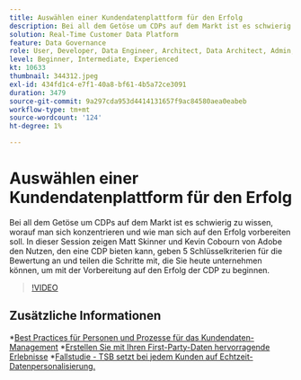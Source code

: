```yaml
---
title: Auswählen einer Kundendatenplattform für den Erfolg
description: Bei all dem Getöse um CDPs auf dem Markt ist es schwierig zu wissen, worauf man sich konzentrieren und wie man sich auf den Erfolg vorbereiten soll.
solution: Real-Time Customer Data Platform
feature: Data Governance
role: User, Developer, Data Engineer, Architect, Data Architect, Admin, Leader
level: Beginner, Intermediate, Experienced
kt: 10633
thumbnail: 344312.jpeg
exl-id: 434fd1c4-e7f1-40a8-bf61-4b5a72ce3091
duration: 3479
source-git-commit: 9a297cda953d4414131657f9ac84580aea0eabeb
workflow-type: tm+mt
source-wordcount: '124'
ht-degree: 1%

---
```


# Auswählen einer Kundendatenplattform für den Erfolg

Bei all dem Getöse um CDPs auf dem Markt ist es schwierig zu wissen, worauf man sich konzentrieren und wie man sich auf den Erfolg vorbereiten soll. In dieser Session zeigen Matt Skinner und Kevin Cobourn von Adobe den Nutzen, den eine CDP bieten kann, geben 5 Schlüsselkriterien für die Bewertung an und teilen die Schritte mit, die Sie heute unternehmen können, um mit der Vorbereitung auf den Erfolg der CDP zu beginnen.

>[!VIDEO](https://video.tv.adobe.com/v/344312/?quality=12&learn=on)

## Zusätzliche Informationen

*[Best Practices für Personen und Prozesse für das Kundendaten-Management](people-and-process.md)
*[Erstellen Sie mit Ihren First-Party-Daten hervorragende Erlebnisse](https://experienceleague.adobe.com/docs/events/customer-data-management-voices-recordings/industry/build-superb-experiences-with-your-first-party-data.html?lang=de)
*[Fallstudie - TSB setzt bei jedem Kunden auf Echtzeit-Datenpersonalisierung.](https://business.adobe.com/customer-success-stories/tsb-case-study.html)
